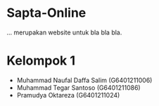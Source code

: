 # Sapta-Online
... merupakan website untuk bla bla bla.

# Kelompok 1
- Muhammad Naufal Daffa Salim (G6401211006)
- Muhammad Tegar Santoso (G6401211086)
- Pramudya Oktareza (G6401211024)